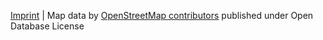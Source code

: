 [Imprint](/imprint) | Map data by [OpenStreetMap contributors](https://www.openstreetmap.org/copyright) published under Open Database License

